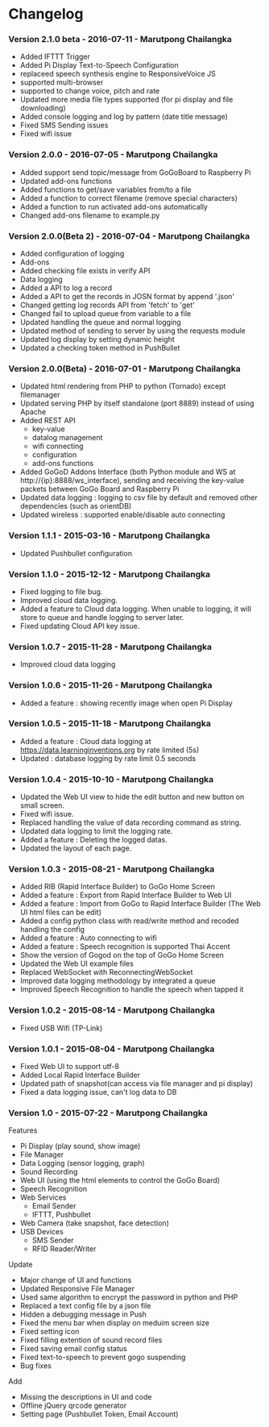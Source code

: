 # Changelog

### Version 2.1.0 beta - 2016-07-11 - Marutpong Chailangka
* Added IFTTT Trigger
* Added Pi Display Text-to-Speech Configuration
 * replaceed speech synthesis engine to ResponsiveVoice JS
 * supported multi-browser
 * supported to change voice, pitch and rate
* Updated more media file types supported (for pi display and file downloading)
* Added console logging and log by pattern (date title message)
* Fixed SMS Sending issues
* Fixed wifi issue

### Version 2.0.0 - 2016-07-05 - Marutpong Chailangka
* Added support send topic/message from GoGoBoard to Raspberry Pi
* Updated add-ons functions
 * Added functions to get/save variables from/to a file
 * Added a function to correct filename (remove special characters)
 * Added a function to run activated add-ons automatically
 * Changed add-ons filename to example.py

### Version 2.0.0(Beta 2) - 2016-07-04 - Marutpong Chailangka
* Added configuration of logging
* Add-ons
 * Added checking file exists in verify API
* Data logging
 * Added a API to log a record
 * Added a API to get the records in JOSN format by append '.json'
 * Changed getting log records API from  'fetch' to 'get'
 * Changed  fail to upload queue from variable to a file 
 * Updated handling the queue and normal logging
 * Updated method of sending to server by using the requests module
 * Updated log display by setting dynamic height
* Updated a checking token method in PushBullet

### Version 2.0.0(Beta) - 2016-07-01 - Marutpong Chailangka
* Updated html rendering from PHP to python (Tornado) except filemanager
* Updated serving PHP by itself standalone (port 8889) instead of using Apache
* Added REST API
  * key-value 
  * datalog management
  * wifi connecting
  * configuration 
  * add-ons functions
* Added GoGoD Addons Interface (both Python module and WS at http://{ip}:8888/ws_interface), sending and receiving the key-value packets between GoGo Board and Raspberry Pi
* Updated data logging : logging to csv file by default and removed other dependencies (such as orientDB)
* Updated wireless : supported enable/disable auto connecting

### Version 1.1.1 - 2015-03-16 - Marutpong Chailangka
* Updated Pushbullet configuration

### Version 1.1.0 - 2015-12-12 - Marutpong Chailangka
* Fixed logging to file bug.
* Improved cloud data logging.
* Added a feature to Cloud data logging. When unable to logging, it will store to queue and handle logging to server later.
* Fixed updating Cloud API key issue.

### Version 1.0.7 - 2015-11-28 - Marutpong Chailangka
* Improved cloud data logging

### Version 1.0.6 - 2015-11-26 - Marutpong Chailangka
* Added a feature : showing recently image when open Pi Display

### Version 1.0.5 - 2015-11-18 - Marutpong Chailangka
* Added a feature : Cloud data logging at https://data.learninginventions.org by rate limited (5s)
* Updated : database logging by rate limit 0.5 seconds

### Version 1.0.4 - 2015-10-10 - Marutpong Chailangka
* Updated the Web UI view to hide the edit button and new button on small screen.
* Fixed wifi issue.
* Replaced handling the value of data recording command as string.
* Updated data logging to limit the logging rate.
* Added a feature : Deleting the logged datas.
* Updated the layout of each page.


### Version 1.0.3 - 2015-08-21 - Marutpong Chailangka
* Added RIB (Rapid Interface Builder) to GoGo Home Screen
* Added a feature : Export from Rapid Interface Builder to Web UI
* Added a feature : Import from GoGo to Rapid Interface Builder
					(The Web UI html files can be edit)
* Added a config python class with read/write method and recoded handling the config
* Added a feature : Auto connecting to wifi
* Added a feature : Speech recognition is supported Thai Accent
* Show the version of Gogod on the top of GoGo Home Screen
* Updated the Web UI example files
* Replaced WebSocket with ReconnectingWebSocket
* Improved data logging methodology by integrated a queue
* Improved Speech Recognition to handle the speech when tapped it

### Version 1.0.2 - 2015-08-14 - Marutpong Chailangka
* Fixed USB Wifi (TP-Link)

### Version 1.0.1 - 2015-08-04 - Marutpong Chailangka

* Fixed Web UI to support utf-8
* Added Local Rapid Interface Builder
* Updated path of snapshot(can access via file manager and pi display)
* Fixed a data logging issue, can't log data to DB

### Version 1.0 - 2015-07-22 - Marutpong Chailangka
Features
* Pi Display (play sound, show image)
* File Manager
* Data Logging (sensor logging, graph)
* Sound Recording
* Web UI (using the html elements to control the GoGo Board)
* Speech Recognition
* Web Services
  * Email Sender
  * IFTTT, Pushbullet
* Web Camera (take snapshot, face detection)
* USB Devices
  * SMS Sender
  * RFID Reader/Writer

Update
* Major change of UI and functions
* Updated Responsive File Manager
* Used same algorithm to encrypt the password in python and PHP
* Replaced a text config file by a json file 
* Hidden a debugging message in Push
* Fixed the menu bar when display on meduim screen size
* Fixed setting icon
* Fixed filling extention of sound record files
* Fixed saving email config status
* Fixed text-to-speech to prevent gogo suspending
* Bug fixes

Add
* Missing the descriptions in UI and code
* Offline jQuery qrcode generator
* Setting page (Pushbullet Token, Email Account)

 

